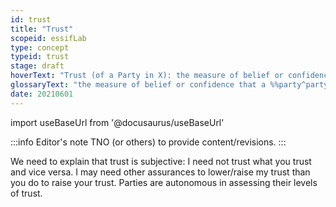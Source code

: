 ```yaml
---
id: trust
title: "Trust"
scopeid: essifLab
type: concept
typeid: trust
stage: draft
hoverText: "Trust (of a Party in X): the measure of belief or confidence that this party has in X"
glossaryText: "the measure of belief or confidence that a %%party^party%% has in X (someone, something, ...)."
date: 20210601
---
```


import useBaseUrl from '@docusaurus/useBaseUrl'

:::info Editor's note
TNO (or others) to provide content/revisions.
:::

We need to explain that trust is subjective: I need not trust what you trust and vice versa. I may need other assurances to lower/raise my trust than you do to raise your trust. Parties are autonomous in assessing their levels of trust.